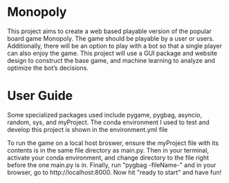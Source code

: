 # Monopoly
This project aims to create a web based playable version of the popular board game Monopoly. The game should be playable by a user or users. Additionally, there will be an option to play with a bot so that a single player can also enjoy the game. This project will use a GUI package and website design to construct the base game, and machine learning to analyze and optimize the bot’s decisions. 


# User Guide
Some specialized packages used include pygame, pygbag, asyncio, random, sys, and myProject.
The conda environment I used to test and develop this project is shown in the environment.yml file


To run the game on a local host broswer, ensure the myProject file with its contents is in the same file directory as main.py. Then in your terminal, activate your conda environment, and change directory to the file right before the one main.py is in. Finally, run "pygbag -fileName-" and in your browser, go to http://localhost:8000. Now hit "ready to start" and have fun!
